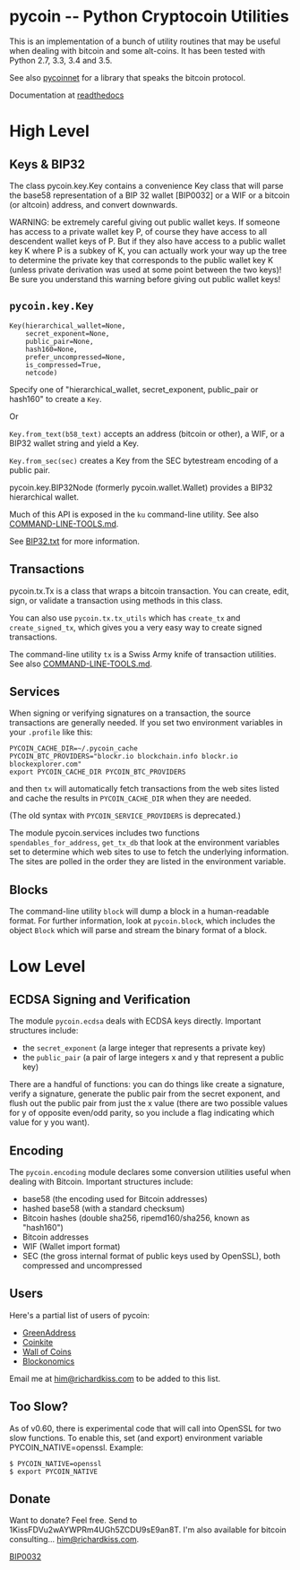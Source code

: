 pycoin -- Python Cryptocoin Utilities
=====================================

This is an implementation of a bunch of utility routines that may be useful when dealing with bitcoin and some
alt-coins. It has been tested with Python 2.7, 3.3, 3.4 and 3.5.

See also [pycoinnet](http://github.com/richardkiss/pycoinnet/) for a library that speaks the bitcoin protocol.

Documentation at [readthedocs](http://pycoin.readthedocs.io/en/latest/)


High Level
==========

Keys & BIP32
------------

The class pycoin.key.Key contains a convenience Key class that will parse the base58 representation of a BIP 32
wallet [BIP0032] or a WIF or a bitcoin (or altcoin) address, and convert downwards.

WARNING: be extremely careful giving out public wallet keys. If someone has access to a private wallet key P, of
course they have access to all descendent wallet keys of P. But if they also have access to a public wallet key K
where P is a subkey of K, you can actually work your way up the tree to determine the private key that corresponds
to the public wallet key K (unless private derivation was used at some point between the two keys)! Be sure you
understand this warning before giving out public wallet keys!

`pycoin.key.Key`
---------------

```
Key(hierarchical_wallet=None, 
    secret_exponent=None,
    public_pair=None, 
    hash160=None, 
    prefer_uncompressed=None, 
    is_compressed=True, 
    netcode)
```

Specify one of "hierarchical_wallet, secret_exponent, public_pair or hash160" to create a `Key`.

Or

`Key.from_text(b58_text)` accepts an address (bitcoin or other), a WIF, or a BIP32 wallet string and yield a Key.

`Key.from_sec(sec)` creates a Key from the SEC bytestream encoding of a public pair.


pycoin.key.BIP32Node (formerly pycoin.wallet.Wallet) provides a BIP32 hierarchical wallet.

Much of this API is exposed in the `ku` command-line utility. See also [COMMAND-LINE-TOOLS.md](./COMMAND-LINE-TOOLS.md).

See [BIP32.txt](./BIP32.txt) for more information.


Transactions
------------

pycoin.tx.Tx is a class that wraps a bitcoin transaction. You can create, edit, sign, or validate a transaction using
methods in this class.

You can also use `pycoin.tx.tx_utils` which has `create_tx` and `create_signed_tx`, which gives you a
very easy way to create signed transactions.

The command-line utility `tx` is a Swiss Army knife of transaction utilities. See also [COMMAND-LINE-TOOLS.md](./COMMAND-LINE-TOOLS.md).


Services
--------

When signing or verifying signatures on a transaction, the source transactions are generally needed. If you set two
environment variables in your `.profile` like this:

    PYCOIN_CACHE_DIR=~/.pycoin_cache
    PYCOIN_BTC_PROVIDERS="blockr.io blockchain.info blockr.io blockexplorer.com"
    export PYCOIN_CACHE_DIR PYCOIN_BTC_PROVIDERS

and then `tx` will automatically fetch transactions from the web sites listed and cache the results in
`PYCOIN_CACHE_DIR` when they are needed.

(The old syntax with `PYCOIN_SERVICE_PROVIDERS` is deprecated.)

The module pycoin.services includes two functions `spendables_for_address`, `get_tx_db` that look at the
environment variables set to determine which web sites to use to fetch the underlying information. The sites are
polled in the order they are listed in the environment variable.


Blocks
------

The command-line utility `block` will dump a block in a human-readable format. For further information, look at
`pycoin.block`, which includes the object `Block` which will parse and stream the binary format of a block.


Low Level
=========

ECDSA Signing and Verification
------------------------------

The module `pycoin.ecdsa` deals with ECDSA keys directly. Important structures include:

- the `secret_exponent` (a large integer that represents a private key)
- the `public_pair` (a pair of large integers x and y that represent a public key)

There are a handful of functions: you can do things like create a signature, verify a signature, generate the public
pair from the secret exponent, and flush out the public pair from just the x value (there are two possible values
for y of opposite even/odd parity, so you include a flag indicating which value for y you want).


Encoding
--------

The `pycoin.encoding` module declares some conversion utilities useful when dealing with Bitcoin. Important
structures include:

* base58 (the encoding used for Bitcoin addresses)
* hashed base58 (with a standard checksum)
* Bitcoin hashes (double sha256, ripemd160/sha256, known as "hash160")
* Bitcoin addresses
* WIF (Wallet import format)
* SEC (the gross internal format of public keys used by OpenSSL), both compressed and uncompressed


Users
-----

Here's a partial list of users of pycoin:

 * [GreenAddress](https://greenaddress.it/)
 * [Coinkite](https://coinkite.com/)
 * [Wall of Coins](https://wallofcoins.com/)
 * [Blockonomics](https://www.blockonomics.co/)

Email me at him@richardkiss.com to be added to this list.


Too Slow?
---------
As of v0.60, there is experimental code that will call into OpenSSL for two slow functions.
To enable this, set (and export) environment variable PYCOIN_NATIVE=openssl. Example:

```
$ PYCOIN_NATIVE=openssl
$ export PYCOIN_NATIVE
```


Donate
------

Want to donate? Feel free. Send to 1KissFDVu2wAYWPRm4UGh5ZCDU9sE9an8T.
I'm also available for bitcoin consulting... him@richardkiss.com.


[BIP0032](https://github.com/bitcoin/bips/blob/master/bip-0032.mediawiki)
